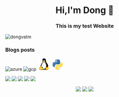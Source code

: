<h1 align="center">Hi,I'm Dong 👋</h1>
<h3 align="center">This is my test Website</h3>

<p align="left"> <img src="https://komarev.com/ghpvc/?username=dongvatm" alt="dongvatm" /> </p>

### Blogs posts
<!-- BLOG-POST-LIST:START -->
<!-- BLOG-POST-LIST:END -->

<p align="left"><img src="https://www.vectorlogo.zone/logos/microsoft_azure/microsoft_azure-icon.svg" alt="azure" width="40" height="40"/> <img src="https://www.vectorlogo.zone/logos/google_cloud/google_cloud-icon.svg" alt="gcp" width="40" height="40"/> <img src="https://raw.githubusercontent.com/devicons/devicon/master/icons/linux/linux-original.svg" alt="linux" width="40" height="40"/> <img src="https://raw.githubusercontent.com/devicons/devicon/master/icons/python/python-original.svg" alt="python" width="40" height="40"/></p>

<p align="left"><code><img width="10%" src="https://www.vectorlogo.zone/logos/java/java-ar21.svg"></code>
<code><img width="10%" src="https://www.vectorlogo.zone/logos/kotlinlang/kotlinlang-ar21.svg"></code>
<code><img width="10%" src="https://www.vectorlogo.zone/logos/android/android-ar21.svg"></code>
<code><img width="10%" src="https://www.vectorlogo.zone/logos/google_cloud/google_cloud-ar21.svg"></code>
<code><img width="10%" src="https://www.vectorlogo.zone/logos/git-scm/git-scm-ar21.svg"></code>

<p align="center">
<a href="https://github.com/dongvatm"> <img src="https://img.shields.io/badge/-Github-000?style=flat&logo=Github&logoColor=white" /></a>
<a href="https://www.instagram.com/dong.v.t/"> <img src="https://img.shields.io/badge/-Instagram-c13584?style=flat&labelColor=c13584&logo=instagram&logoColor=white" /></a>
<a href="mailto:drdongcu@gmail.com"> <img src="https://img.shields.io/badge/-Gmail-c14438?style=flat&logo=Gmail&logoColor=white" /></p></a>
</p>
